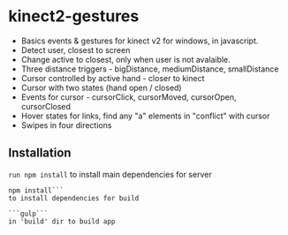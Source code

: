 # kinect2-gestures

- Basics events & gestures for kinect v2 for windows, in javascript.
- Detect user, closest to screen
- Change active to closest, only when user is not avalaible.
- Three distance triggers - bigDistance, mediumDistance, smallDistance
- Cursor controlled by active hand - closer to kinect
- Cursor with two states (hand open  / closed)
- Events for cursor - cursorClick, cursorMoved, cursorOpen, cursorClosed
- Hover states for links, find any "a" elements in "conflict" with cursor
- Swipes in four directions


## Installation

```run npm install``` 
to install main dependencies for server

```cd build
npm install``` 
to install dependencies for build 

```gulp```
in 'build' dir to build app

